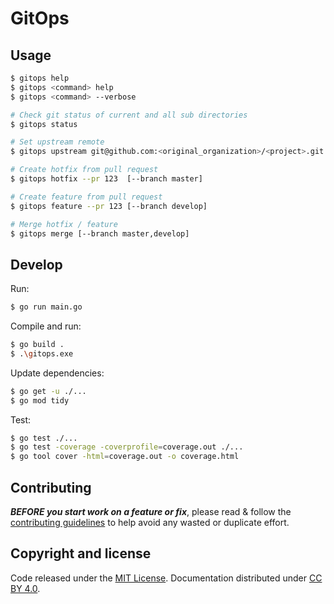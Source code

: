 # GitOps

## Usage

```bash
$ gitops help
$ gitops <command> help
$ gitops <command> --verbose

# Check git status of current and all sub directories
$ gitops status

# Set upstream remote
$ gitops upstream git@github.com:<original_organization>/<project>.git

# Create hotfix from pull request
$ gitops hotfix --pr 123  [--branch master]

# Create feature from pull request
$ gitops feature --pr 123 [--branch develop]

# Merge hotfix / feature
$ gitops merge [--branch master,develop]
```

## Develop

Run:

```bash
$ go run main.go
```

Compile and run:

```bash
$ go build .
$ .\gitops.exe
```

Update dependencies:

```bash
$ go get -u ./...
$ go mod tidy
```

Test:

```bash
$ go test ./...
$ go test -coverage -coverprofile=coverage.out ./...
$ go tool cover -html=coverage.out -o coverage.html
```

## Contributing

***BEFORE you start work on a feature or fix***, please read & follow the
[contributing guidelines](https://github.com/xtreamwayz/.github/blob/master/CONTRIBUTING.md#contributing)
to help avoid any wasted or duplicate effort.

## Copyright and license

Code released under the [MIT License](https://github.com/xtreamwayz/.github/blob/master/LICENSE.md).
Documentation distributed under [CC BY 4.0](https://creativecommons.org/licenses/by/4.0/).
